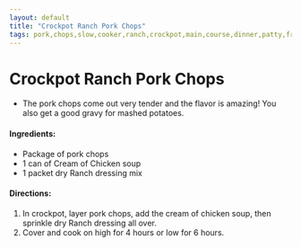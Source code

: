 ```yaml
---
layout: default
title: "Crockpot Ranch Pork Chops"
tags: pork,chops,slow,cooker,ranch,crockpot,main,course,dinner,patty,franklin
---
```

# Crockpot Ranch Pork Chops
* The pork chops come out very tender and the flavor is amazing!  You also get a good gravy for mashed potatoes.

#### Ingredients:
- Package of pork chops
- 1 can of Cream of Chicken soup
- 1 packet dry Ranch dressing mix

#### Directions:
1. In crockpot, layer pork chops, add the cream of chicken soup, then sprinkle dry Ranch dressing all over.
2. Cover and cook on high for 4 hours or low for 6 hours.
